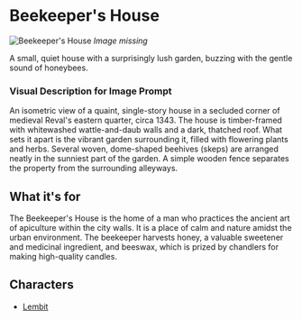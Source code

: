 # Beekeeper's House

![Beekeeper's House](../../assets/buildings/beekeepers_house.png)
*Image missing*

A small, quiet house with a surprisingly lush garden, buzzing with the gentle sound of honeybees.

### Visual Description for Image Prompt

An isometric view of a quaint, single-story house in a secluded corner of medieval Reval's eastern quarter, circa 1343. The house is timber-framed with whitewashed wattle-and-daub walls and a dark, thatched roof. What sets it apart is the vibrant garden surrounding it, filled with flowering plants and herbs. Several woven, dome-shaped beehives (skeps) are arranged neatly in the sunniest part of the garden. A simple wooden fence separates the property from the surrounding alleyways.

## What it's for

The Beekeeper's House is the home of a man who practices the ancient art of apiculture within the city walls. It is a place of calm and nature amidst the urban environment. The beekeeper harvests honey, a valuable sweetener and medicinal ingredient, and beeswax, which is prized by chandlers for making high-quality candles.

## Characters

- [Lembit](../../characters/workers_quarter/lembit/lembit.md)
